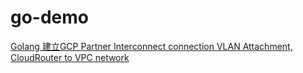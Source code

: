 # go-demo
[Golang 建立GCP Partner Interconnect connection VLAN Attachment, CloudRouter to VPC network](https://matthung0807.blogspot.com/2023/03/go-create-gcp-partner-interconnect-vlan-attachment-cloudrouter-to-vpc.html)